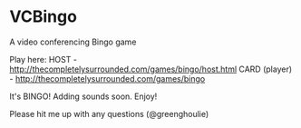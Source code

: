 # VCBingo
A video conferencing Bingo game

Play here:
HOST - http://thecompletelysurrounded.com/games/bingo/host.html
CARD (player) - http://thecompletelysurrounded.com/games/bingo

It's BINGO! Adding sounds soon. Enjoy!

Please hit me up with any questions (@greenghoulie)
